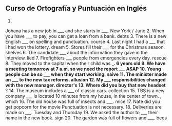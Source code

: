 ## Curso de Ortografía y Puntuación en Inglés

1.
Johana has a new job in ___ and she starts in ___.
New York / June
2.
When you have ___ to pay, you can get a loan from a bank.
debts
3.
There is a new English ___ on spelling and punctuation.
course
4.
Last night I had a ___ that I had won the lottery.
dream
5.
Stores fill their ___ for the Christmas season.
shelves
6.
The candidate ___ about the information they gave in the interview.
lied
7.
Firefighters ___ people from emergencies every day.
rescue
8.
They moved to the capital when their child was ___.
6 years old
9.
We have a meeting tomorrow at 7 a.m. so we need the report ___
ASAP
10.
Young people can be so ___ when they start working.
naive
11.
The minister made an ___ to the new tax reforms.
allusion
12.
My ___ responsibilities changed with the new manager.
director's
13.
Where did you buy that new headset__
?
14.
The museum includes a ___ of classic cars.
collection
15.
TBS is a new company ___ is located 10 minutes from my house, in the center of town.
, which
16.
The old house was full of insects and ___.
mice
17.
Nate did you get popcorn for the movie
Punctuation is not necessary.
18.
Deliveries are made on ___.
Tuesday and Thursday
19.
We asked the author to ___ their name in the new book.
sign
20.
The garden was full of flowers and ___.
bees